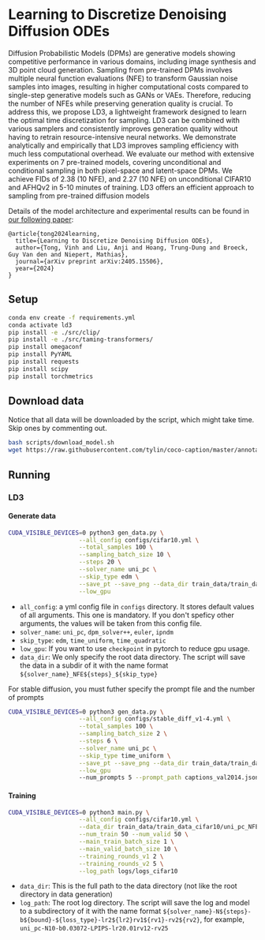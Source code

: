 # Learning to Discretize Denoising Diffusion ODEs

Diffusion Probabilistic Models (DPMs) are generative models showing competitive performance in various domains, including image synthesis and 3D point cloud generation. Sampling from pre-trained DPMs involves multiple neural function evaluations (NFE) to transform Gaussian noise samples into images, resulting in higher computational costs compared to single-step generative models such as GANs or VAEs. Therefore, reducing the number of NFEs while preserving generation quality is crucial. To address this, we propose LD3, a lightweight framework designed to learn the optimal time discretization for sampling. LD3 can be combined with various samplers and consistently improves generation quality without having to retrain resource-intensive neural networks. We demonstrate analytically and empirically that LD3 improves sampling efficiency with much less computational overhead. We evaluate our method with extensive experiments on 7 pre-trained models, covering unconditional and conditional sampling in both pixel-space and latent-space DPMs. We achieve FIDs of 2.38 (10 NFE), and 2.27 (10 NFE) on unconditional CIFAR10 and AFHQv2 in 5-10 minutes of training. LD3 offers an efficient approach to sampling from pre-trained diffusion models


Details of the model architecture and experimental results can be found in [our following paper](https://arxiv.org/abs/2405.15506):

```
@article{tong2024learning,
  title={Learning to Discretize Denoising Diffusion ODEs},
  author={Tong, Vinh and Liu, Anji and Hoang, Trung-Dung and Broeck, Guy Van den and Niepert, Mathias},
  journal={arXiv preprint arXiv:2405.15506},
  year={2024}
}
```

## Setup
```bash
conda env create -f requirements.yml
conda activate ld3
pip install -e ./src/clip/
pip install -e ./src/taming-transformers/
pip install omegaconf
pip install PyYAML
pip install requests
pip install scipy
pip install torchmetrics
```

## Download data
Notice that all data will be downloaded by the script, which might take time. Skip ones by commenting out.
```bash
bash scripts/download_model.sh
wget https://raw.githubusercontent.com/tylin/coco-caption/master/annotations/captions_val2014.json
``` 

## Running
### LD3
#### Generate data 
```bash
CUDA_VISIBLE_DEVICES=0 python3 gen_data.py \
                    --all_config configs/cifar10.yml \
                    --total_samples 100 \
                    --sampling_batch_size 10 \
                    --steps 20 \
                    --solver_name uni_pc \
                    --skip_type edm \
                    --save_pt --save_png --data_dir train_data/train_data_cifar10 \
                    --low_gpu
```

- `all_config`: a yml config file in `configs` directory. It stores default values of all arguments. This one is mandatory. If you don't speficy other arguments, the values will be taken from this config file.
- `solver_name`: `uni_pc`, `dpm_solver++`, `euler`, `ipndm`
- `skip_type`: `edm`, `time_uniform`, `time_quadratic`
- `low_gpu`: If you want to use `checkpoint` in pytorch to reduce gpu usage.
- `data_dir`: We only specify the root data directory. The script will save the data in a subdir of it with the name format `${solver_name}_NFE${steps}_${skip_type}`

For stable diffusion, you must futher specify the prompt file and the number of prompts
```bash
CUDA_VISIBLE_DEVICES=0 python3 gen_data.py \
                    --all_config configs/stable_diff_v1-4.yml \
                    --total_samples 100 \
                    --sampling_batch_size 2 \
                    --steps 6 \
                    --solver_name uni_pc \
                    --skip_type time_uniform \
                    --save_pt --save_png --data_dir train_data/train_data_stable_diff_v1-4 \
                    --low_gpu
                    --num_prompts 5 --prompt_path captions_val2014.json
```
#### Training 
```bash
CUDA_VISIBLE_DEVICES=0 python3 main.py \
                    --all_config configs/cifar10.yml \
                    --data_dir train_data/train_data_cifar10/uni_pc_NFE20_edm_seed0 \
                    --num_train 50 --num_valid 50 \
                    --main_train_batch_size 1 \
                    --main_valid_batch_size 10 \
                    --training_rounds_v1 2 \
                    --training_rounds_v2 5 \
                    --log_path logs/logs_cifar10
```
- `data_dir`: This is the full path to the data directory (not like the root directory in data generation)
- `log_path`: The root log directory. The script will save the log and model to a subdirectory of it with the name format `${solver_name}-N${steps}-b${bound}-${loss_type}-lr2${lr2}rv1${rv1}-rv2${rv2}`, for example, `uni_pc-N10-b0.03072-LPIPS-lr20.01rv12-rv25`

